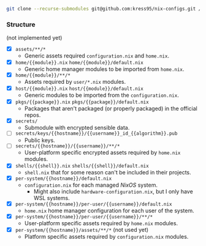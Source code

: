 ```sh
git clone --recurse-submodules git@github.com:kress95/nix-configs.git /etc/nixos
```

### Structure

(not implemented yet)

- [x] `assets/**/*`
    - Generic assets required `configuration.nix` and `home.nix`.
- [x] `home/{{module}}.nix` `home/{{module}}/default.nix`
    - Generic home manager modules to be imported from `home.nix`.
- [x] `home/{{module}}/**/*`
    - Assets required by `user/*.nix` modules.
- [x] `host/{{module}}.nix` `host/{{module}}/default.nix` 
    - Generic modules to be imported from the `configuration.nix`.
- [x] `pkgs/{{package}}.nix` `pkgs/{{package}}/default.nix`
    - Packages that aren't packaged (or properly packaged) in the official repos.
- [x] `secrets/`
    - Submodule with encrypted sensible data.
- [ ] `secrets/keys/{{hostname}}/{{username}}_id_{{algorithm}}.pub`
    - Public keys.
- [ ] `secrets/{{hostname}}/{{username}}/**/*`
    - User-platform specific encrypted assets required by `home.nix` modules.
- [x] `shells/{{shell}}.nix` `shells/{{shell}}/default.nix`
    - `shell.nix` that for some reason can't be included in their projects.
- [x] `per-system/{{hostname}}/default.nix`
    - `configuration.nix` for each managed _NixOS_ system.
        - Might also include `hardware-configuration.nix`, but I only have WSL systems.
- [x] `per-system/{{hostname}}/per-user/{{username}}/default.nix`
    - `home.nix` home manager configuration for each user of the system.
- [x] `per-system/{{hostname}}/per-user/{{username}}/**/*`
    - User-platform specific assets required by `home.nix` modules.
- [x] `per-system/{{hostname}}/assets/**/*` (not used yet)
    - Platform specific assets required by `configuration.nix` modules.
